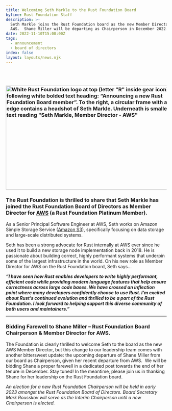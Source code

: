 ```yaml
---
title: Welcoming Seth Markle to the Rust Foundation Board
byline: Rust Foundation Staff
description: >-
  Seth Markle joins the Rust Foundation board as the new Member Director for
  AWS.  Shane Miller will be departing as Chairperson in December 2022. 
date: 2022-11-10T15:00:00Z
tags:
  - announcement
  - board of directors
index: false
layout: layouts/news.njk
---
```

### &nbsp;

### <img width="580" height="326" alt="White Rust Foundation logo at top (letter &quot;R&quot; inside gear icon) with the following white bolded text heading: “Announcing a new Rust Foundation Board member”. To the right, a circular frame with a zig-zag edge contains a headshot of Seth Markle. Underneath is smaller white text reading &quot;Seth Markle, Member Director - AWS&quot;" title="Seth Markle Announcement" src="/img/news/2022-11-10-welcoming-seth-markle-to-the-rust-foundation-board/Board-Announcements.png" />

### The Rust Foundation is thrilled to share that Seth Markle has joined the Rust Foundation Board of Directors as Member Director for <a target="_blank" rel="noopener" href="https://aws.amazon.com/">AWS</a> (a Rust Foundation Platinum Member).&nbsp;

As a Senior Principal Software Engineer at AWS, Seth works on Amazon Simple Storage Service (<a target="_blank" rel="noopener" href="https://aws.amazon.com/s3/">Amazon S3</a>), specifically focusing on data storage and large-scale distributed systems.&nbsp;

Seth has been a strong advocate for Rust internally at AWS ever since he used it to build a new storage node implementation back in 2018. He is passionate about building correct, highly performant systems that underpin some of the largest infrastructure in the world. On his new role as Member Director for AWS on the Rust Foundation board, Seth says…

***“I have seen how Rust enables developers to write highly performant, efficient code while providing modern language features that help ensure correctness across large code bases. We have crossed an inflection point where many developers confidently choose to use Rust. I’m excited about Rust’s continued evolution and thrilled to be a part of the Rust Foundation. I look forward to helping support this diverse community of both users and maintainers.”***

---

### Bidding Farewell to Shane Miller – Rust Foundation Board Chairperson & Member Director for AWS.

The Foundation is clearly thrilled to welcome Seth to the board as the new AWS Member Director, but this change to our leadership team comes with another bittersweet update: the upcoming departure of Shane Miller from our board as Chairperson, given her recent departure from AWS.&nbsp; We will be bidding Shane a proper farewell in a dedicated post towards the end of her tenure in December. Stay tuned\! In the meantime, please join us in thanking Shane for her leadership on the Rust Foundation board.

*An election for a new Rust Foundation Chairperson will be held in early 2023 amongst the Rust Foundation Board of Directors. Board Secretary Mark Rousskov will serve as the Interim Chairperson until a new Chairperson is elected.*
